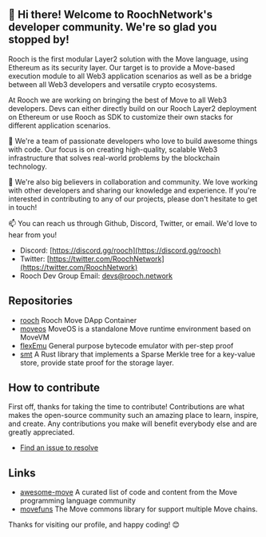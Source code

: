 ## 👋 Hi there! Welcome to RoochNetwork's developer community. We're so glad you stopped by!

Rooch is the first modular Layer2 solution with the Move language, using Ethereum as its security layer. Our target is to provide a Move-based execution module to all Web3 application scenarios as well as be a bridge between all Web3 developers and versatile crypto ecosystems.

At Rooch we are working on bringing the best of Move to all Web3 developers. Devs can either directly build on our Rooch Layer2 deployment on Ethereum or use Rooch as SDK to customize their own stacks for different application scenarios.

🚀 We're a team of passionate developers who love to build awesome things with code. Our focus is on creating high-quality, scalable Web3 infrastructure that solves real-world problems by the blockchain technology.

🤝 We're also big believers in collaboration and community. We love working with other developers and sharing our knowledge and experience. If you're interested in contributing to any of our projects, please don't hesitate to get in touch!

📫 You can reach us through Github, Discord, Twitter, or email. We'd love to hear from you!

* Discord: [https://discord.gg/rooch](https://discord.gg/rooch)
* Twitter: [https://twitter.com/RoochNetwork](https://twitter.com/RoochNetwork)
* Rooch Dev Group Email: [devs@rooch.network](devs@rooch.network)

## Repositories

* [rooch](https://github.com/rooch-network/rooch) Rooch Move DApp Container
* [moveos](https://github.com/rooch-network/rooch/tree/main/moveos) MoveOS is a standalone Move runtime environment based on MoveVM
* [flexEmu](https://github.com/rooch-network/flexEmu) General purpose bytecode emulator with per-step proof
* [smt](https://github.com/rooch-network/rooch/tree/main/moveos/smt) A Rust library that implements a Sparse Merkle tree for a key-value store, provide state proof for the storage layer.

## How to contribute

First off, thanks for taking the time to contribute! Contributions are what makes the open-source community such an amazing place to learn, inspire, and create. Any contributions you make will benefit everybody else and are greatly appreciated.

* [Find an issue to resolve](https://github.com/search?l=&o=desc&q=org%3Arooch-network+label%3A%22help+wanted%22+state%3Aopen&s=updated&type=Issues)

## Links

* [awesome-move](https://github.com/MystenLabs/awesome-move) A curated list of code and content from the Move programming language community
* [movefuns](https://github.com/movefuns/movefuns) The Move commons library for support multiple Move chains.

Thanks for visiting our profile, and happy coding! 😊
